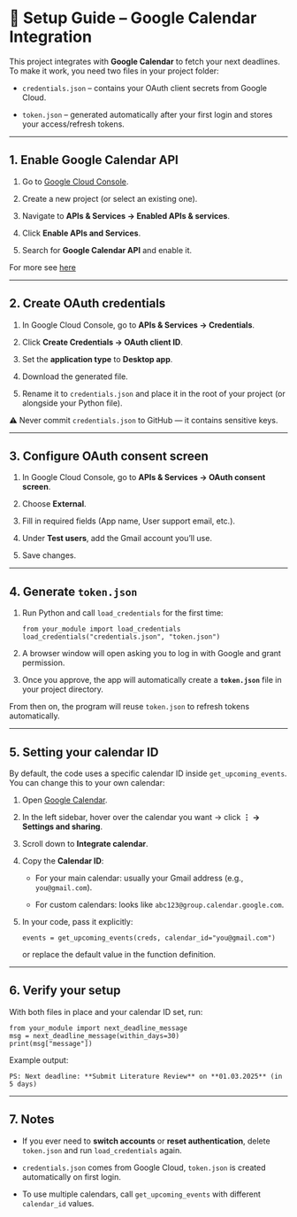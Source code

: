 # 📅 Setup Guide – Google Calendar Integration

This project integrates with **Google Calendar** to fetch your next deadlines.  
To make it work, you need two files in your project folder:

- `credentials.json` – contains your OAuth client secrets from Google Cloud.
    
- `token.json` – generated automatically after your first login and stores your access/refresh tokens.
    

---

## 1. Enable Google Calendar API

1. Go to [Google Cloud Console](https://console.cloud.google.com/).
    
2. Create a new project (or select an existing one).
    
3. Navigate to **APIs & Services → Enabled APIs & services**.
    
4. Click **Enable APIs and Services**.
    
5. Search for **Google Calendar API** and enable it.
    
For more see [here](https://developers.google.com/workspace/calendar/api/quickstart/python)

---

## 2. Create OAuth credentials

1. In Google Cloud Console, go to **APIs & Services → Credentials**.
    
2. Click **Create Credentials → OAuth client ID**.
    
3. Set the **application type** to **Desktop app**.
    
4. Download the generated file.
    
5. Rename it to `credentials.json` and place it in the root of your project (or alongside your Python file).
    

⚠️ Never commit `credentials.json` to GitHub — it contains sensitive keys.

---

## 3. Configure OAuth consent screen

1. In Google Cloud Console, go to **APIs & Services → OAuth consent screen**.
    
2. Choose **External**.
    
3. Fill in required fields (App name, User support email, etc.).
    
5. Under **Test users**, add the Gmail account you’ll use.
    
6. Save changes.
    

---

## 4. Generate `token.json`

1. Run Python and call `load_credentials` for the first time:
    ```
    from your_module import load_credentials 
    load_credentials("credentials.json", "token.json")
    ```
2. A browser window will open asking you to log in with Google and grant permission.
    
3. Once you approve, the app will automatically create a **`token.json`** file in your project directory.
    

From then on, the program will reuse `token.json` to refresh tokens automatically.

---

## 5. Setting your calendar ID

By default, the code uses a specific calendar ID inside `get_upcoming_events`. You can change this to your own calendar:

1. Open [Google Calendar](https://calendar.google.com/).
    
2. In the left sidebar, hover over the calendar you want → click **⋮ → Settings and sharing**.
    
3. Scroll down to **Integrate calendar**.
    
4. Copy the **Calendar ID**:
    
    - For your main calendar: usually your Gmail address (e.g., `you@gmail.com`).
        
    - For custom calendars: looks like `abc123@group.calendar.google.com`.
        
5. In your code, pass it explicitly:
    ```
    events = get_upcoming_events(creds, calendar_id="you@gmail.com")
   ```
    
    or replace the default value in the function definition.
    

---

## 6. Verify your setup

With both files in place and your calendar ID set, run:
```
from your_module import next_deadline_message  
msg = next_deadline_message(within_days=30) 
print(msg["message"])
```

Example output:
```
PS: Next deadline: **Submit Literature Review** on **01.03.2025** (in 5 days)
```

---

## 7. Notes

- If you ever need to **switch accounts** or **reset authentication**, delete `token.json` and run `load_credentials` again.
    
- `credentials.json` comes from Google Cloud, `token.json` is created automatically on first login.
    
- To use multiple calendars, call `get_upcoming_events` with different `calendar_id` values.




